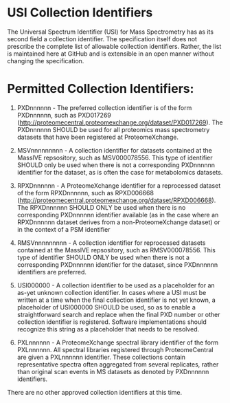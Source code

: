 # USI Collection Identifiers

The Universal Spectrum Identifier (USI) for Mass Spectrometry has as its second field a collection identifier.
The specification itself does not prescribe the complete list of allowable collection identifiers. Rather,
the list is maintained here at GitHub and is extensible in an open manner without changing the specification.

# Permitted Collection Identifiers:

1. PXDnnnnnn - The preferred collection identifier is of the form PXDnnnnnn, such as PXD017269
(http://proteomecentral.proteomexchange.org/dataset/PXD017269). The PXDnnnnnn SHOULD be used for all proteomics
mass spectrometry datasets that have been registered at ProteomeXchange.

2. MSVnnnnnnnnn - A collection identifier for datasets contained at the MassIVE repsository, such as MSV000078556. This type of 
identifier SHOULD only be used when there is not a corresponding PXDnnnnnn identifier for the dataset, as is often the case
for metabolomics datasets.

3. RPXDnnnnnn - A ProteomeXchange identifier for a reprocessed dataset of the form RPXDnnnnnn, such as RPXD006668
(http://proteomecentral.proteomexchange.org/dataset/RPXD006668). The RPXDnnnnnn SHOULD ONLY be used when there is no
corresponding PXDnnnnnn identifier available (as in the case where an RPXDnnnnnn dataset derives from a non-ProteomeXchange
dataset) or in the context of a PSM identifier

4. RMSVnnnnnnnnn - A collection identifier for reprocessed datasets contained at the MassIVE repsository, such as RMSV000078556.
This type of 
identifier SHOULD ONLY be used when there is not a corresponding PXDnnnnnn identifier for the dataset, since PXDnnnnnn identifiers are preferred.

5. USI000000 - A collection identifier to be used as a placeholder for an as-yet unknown collection identifier.
In cases where a USI must be written at a time when the final collection identifier is not yet known, 
a placeholder of USI000000 SHOULD be used, so as to enable a straightforward search and replace when the final PXD number
or other collection identifier is registered. Software implementations should recognize this string as a placeholder that needs to be resolved.

6. PXLnnnnnn - A ProteomeXchange spectral library identifier of the form PXLnnnnnn. All spectral libraries registered
through ProteomeCentral are given a PXLnnnnnn identifier. These collections contain representative spectra often aggregated
from several replicates, rather than original scan events in MS datasets as denoted by PXDnnnnnn identifiers.

There are no other approved collection identifiers at this time.

